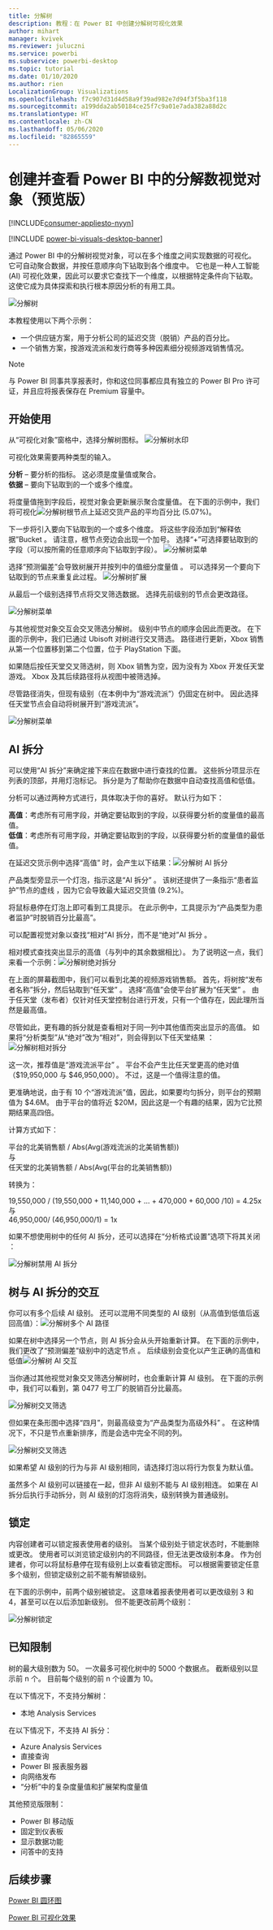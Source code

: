 ```yaml
---
title: 分解树
description: 教程：在 Power BI 中创建分解树可视化效果
author: mihart
manager: kvivek
ms.reviewer: juluczni
ms.service: powerbi
ms.subservice: powerbi-desktop
ms.topic: tutorial
ms.date: 01/10/2020
ms.author: rien
LocalizationGroup: Visualizations
ms.openlocfilehash: f7c907d31d4d58a9f39ad982e7d94f3f5ba3f118
ms.sourcegitcommit: a199dda2ab50184ce25f7c9a01e7ada382a88d2c
ms.translationtype: HT
ms.contentlocale: zh-CN
ms.lasthandoff: 05/06/2020
ms.locfileid: "82865559"
---
```

# <a name="create-and-view-decomposition-tree-visuals-in-power-bi-preview"></a>创建并查看 Power BI 中的分解数视觉对象（预览版）

[!INCLUDE[consumer-appliesto-nyyn](../includes/consumer-appliesto-nyyn.md)]

[!INCLUDE [power-bi-visuals-desktop-banner](../includes/power-bi-visuals-desktop-banner.md)]

通过 Power BI 中的分解树视觉对象，可以在多个维度之间实现数据的可视化。 它可自动聚合数据，并按任意顺序向下钻取到各个维度中。 它也是一种人工智能 (AI) 可视化效果，因此可以要求它查找下一个维度，以根据特定条件向下钻取。 这使它成为具体探索和执行根本原因分析的有用工具。

![分解树](media/power-bi-visualization-decomposition-tree/tree-full.png)

本教程使用以下两个示例：

- 一个供应链方案，用于分析公司的延迟交货（脱销）产品的百分比。  
- 一个销售方案，按游戏流派和发行商等多种因素细分视频游戏销售情况。

> [!NOTE]
> 与 Power BI 同事共享报表时，你和这位同事都应具有独立的 Power BI Pro 许可证，并且应将报表保存在 Premium 容量中。    

## <a name="get-started"></a>开始使用
从“可视化对象”窗格中，选择分解树图标。
![分解树水印](media/power-bi-visualization-decomposition-tree/tree-watermark.png)

可视化效果需要两种类型的输入。

**分析** – 要分析的指标。 这必须是度量值或聚合。  
**依据** – 要向下钻取到的一个或多个维度。

将度量值拖到字段后，视觉对象会更新展示聚合度量值。 在下面的示例中，我们将可视化![分解树根节点](media/power-bi-visualization-decomposition-tree/tree-root.png)上延迟交货产品的平均百分比 (5.07%)。

下一步将引入要向下钻取到的一个或多个维度。 将这些字段添加到“解释依据”Bucket  。 请注意，根节点旁边会出现一个加号。 选择“+”可选择要钻取到的字段（可以按所需的任意顺序向下钻取到字段）。
![分解树菜单](media/power-bi-visualization-decomposition-tree/tree-menu.png)

选择“预测偏差”会导致树展开并按列中的值细分度量值  。 可以选择另一个要向下钻取到的节点来重复此过程。
![分解树扩展](media/power-bi-visualization-decomposition-tree/tree-expansion.png)

从最后一个级别选择节点将交叉筛选数据。 选择先前级别的节点会更改路径。

![分解树菜单](media/power-bi-visualization-decomposition-tree/tree-interaction.gif)

与其他视觉对象交互会交叉筛选分解树。 级别中节点的顺序会因此而更改。
在下面的示例中，我们已通过 Ubisoft 对树进行交叉筛选。 路径进行更新，Xbox 销售从第一个位置移到第二个位置，位于 PlayStation 下面。 

如果随后按任天堂交叉筛选树，则 Xbox 销售为空，因为没有为 Xbox 开发任天堂游戏。 Xbox 及其后续路径将从视图中被筛选掉。

尽管路径消失，但现有级别（在本例中为“游戏流派”）仍固定在树中。 因此选择任天堂节点会自动将树展开到“游戏流派”。

![分解树菜单](media/power-bi-visualization-decomposition-tree/tree-interaction-2.gif)


## <a name="ai-splits"></a>AI 拆分

可以使用“AI 拆分”来确定接下来应在数据中进行查找的位置。 这些拆分项显示在列表的顶部，并用灯泡标记。 拆分是为了帮助你在数据中自动查找高值和低值。

分析可以通过两种方式进行，具体取决于你的喜好。 默认行为如下：

**高值**：考虑所有可用字段，并确定要钻取到的字段，以获得要分析的度量值的最高值。  
**低值**：考虑所有可用字段，并确定要钻取到的字段，以获得要分析的度量值的最低值。  

在延迟交货示例中选择“高值”  时，会产生以下结果：![分解树 AI 拆分](media/power-bi-visualization-decomposition-tree/tree-ai-split.png)

产品类型旁显示一个灯泡，指示这是“AI 拆分”  。 该树还提供了一条指示“患者监护”节点的虚线  ，因为它会导致最大延迟交货值 (9.2%)。 

将鼠标悬停在灯泡上即可看到工具提示。 在此示例中，工具提示为“产品类型为患者监护”时脱销百分比最高”。

可以配置视觉对象以查找“相对”AI 拆分，而不是“绝对”AI 拆分   。 

相对模式查找突出显示的高值（与列中的其余数据相比）。 为了说明这一点，我们来看一个示例：![分解树绝对拆分](media/power-bi-visualization-decomposition-tree/tree-ai-absolute.png)

在上面的屏幕截图中，我们可以看到北美的视频游戏销售额。 首先，将树按“发布者名称”拆分，然后钻取到“任天堂”  。 选择“高值”会使平台扩展为“任天堂”   。 由于任天堂（发布者）仅针对任天堂控制台进行开发，只有一个值存在，因此理所当然是最高值。

尽管如此，更有趣的拆分就是查看相对于同一列中其他值而突出显示的高值。 如果将“分析类型”从“绝对”改为“相对”，则会得到以下任天堂结果   ：![分解树相对拆分](media/power-bi-visualization-decomposition-tree/tree-ai-relative.png)

这一次，推荐值是“游戏流派平台”  。  平台不会产生比任天堂更高的绝对值（$19,950,000 与 $46,950,000）。 不过，这是一个值得注意的值。

更准确地说，由于有 10 个“游戏流派”值，因此，如果要均匀拆分，则平台的预期值为 $4.6M。 由于平台的值将近 $20M，因此这是一个有趣的结果，因为它比预期结果高四倍。

计算方式如下：

平台的北美销售额 / Abs(Avg(游戏流派的北美销售额))  
与  
任天堂的北美销售额 / Abs(Avg(平台的北美销售额))  

转换为：

19,550,000 / (19,550,000 + 11,140,000 + ... + 470,000 + 60,000 /10) = 4.25x  
与  
46,950,000/ (46,950,000/1) = 1x  

如果不想使用树中的任何 AI 拆分，还可以选择在“分析格式设置”选项下将其关闭  ：  

![分解树禁用 AI 拆分](media/power-bi-visualization-decomposition-tree/tree-ai-disable.png)

## <a name="tree-interactions-with-ai-splits"></a>树与 AI 拆分的交互

你可以有多个后续 AI 级别。 还可以混用不同类型的 AI 级别（从高值到低值后返回高值）：![分解树多个 AI 路径](media/power-bi-visualization-decomposition-tree/tree-multi-ai-path.png)

如果在树中选择另一个节点，则 AI 拆分会从头开始重新计算。 在下面的示例中，我们更改了“预测偏差”级别中的选定节点  。 后续级别会变化以产生正确的高值和低值![分解树 AI 交互](media/power-bi-visualization-decomposition-tree/tree-ai-interactions.png)

当你通过其他视觉对象交叉筛选分解树时，也会重新计算 AI 级别。 在下面的示例中，我们可以看到，第 0477 号工厂的脱销百分比最高。

![分解树交叉筛选](media/power-bi-visualization-decomposition-tree/tree-ai-crossfilter1.png)

但如果在条形图中选择“四月”，则最高级变为“产品类型为高级外科”   。 在这种情况下，不只是节点重新排序，而是会选中完全不同的列。 

![分解树交叉筛选](media/power-bi-visualization-decomposition-tree/tree-ai-crossfilter2.png)

如果希望 AI 级别的行为与非 AI 级别相同，请选择灯泡以将行为恢复为默认值。 

虽然多个 AI 级别可以链接在一起，但非 AI 级别不能与 AI 级别相连。 如果在 AI 拆分后执行手动拆分，则 AI 级别的灯泡将消失，级别转换为普通级别。 

## <a name="locking"></a>锁定

内容创建者可以锁定报表使用者的级别。 当某个级别处于锁定状态时，不能删除或更改。 使用者可以浏览锁定级别内的不同路径，但无法更改级别本身。 作为创建者，你可以将鼠标悬停在现有级别上以查看锁定图标。 可以根据需要锁定任意多个级别，但锁定级别之前不能有解锁级别。

在下面的示例中，前两个级别被锁定。 这意味着报表使用者可以更改级别 3 和 4，甚至可以在以后添加新级别。 但不能更改前两个级别：

![分解树锁定](media/power-bi-visualization-decomposition-tree/tree-locking.png)

## <a name="known-limitations"></a>已知限制

树的最大级别数为 50。 一次最多可视化树中的 5000 个数据点。 截断级别以显示前 n 个。 目前每个级别的前 n 个设置为 10。 

在以下情况下，不支持分解树：  
-   本地 Analysis Services

在以下情况下，不支持 AI 拆分：  
-   Azure Analysis Services
-   直接查询
-   Power BI 报表服务器
-   向网络发布
-   “分析”中的复杂度量值和扩展架构度量值

其他预览版限制：
- Power BI 移动版  
- 固定到仪表板
- 显示数据功能
- 问答中的支持

## <a name="next-steps"></a>后续步骤

[Power BI 圆环图](power-bi-visualization-doughnut-charts.md)

[Power BI 可视化效果](power-bi-report-visualizations.md)


